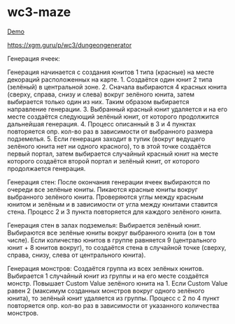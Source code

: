 # wc3-maze

[Demo](https://nazarpunk.github.io/wc3-maze)

https://xgm.guru/p/wc3/dungeongenerator

Генерация ячеек:

   Генерация начинается с создания юнитов 1 типа (красные) на месте декораций расположенных на карте.
       1. Создаётся один юнит 2 типа (зелёный) в центральной зоне.
       2. Сначала выбираются 4 красных юнита (сверху, справа, снизу и слева) вокруг зелёного юнита, затем выбирается только один из них. Таким образом выбирается направление генерации.
       3. Выбранный красный юнит удаляется и на его месте создаётся следующий зелёный юнит, от которого продолжится дальнейшая генерация.
       4. Процесс описанный в 3 и 4 пунктах повторяется опр. кол-во раз в зависимости от выбранного размера подземелья.
       5. Если генерация заходит в тупик (вокруг ведущего зелёного юнита нет ни одного красного), то в этой точке создаётся первый портал, затем выбирается случайный красный юнит на месте которого создаётся второй портал и зелёный юнит, от которого продолжается генерация.

Генерация стен:
   После окончания генерации ячеек выбираются по очереди все зелёные юниты.
   Пикаются красные юниты вокруг выбранного зелёного юнита.
   Проверяются углы между красным юнитом и зелёным и в зависимости от угла между юнитами ставится стена.
   Процесс 2 и 3 пункта повторяется для каждого зелёного юнита.

Генерация стен в залах подземелья:
   Выбирается зелёный юнит.
   Выбираются все зелёные юниты вокруг выбранного юнита (он в том числе).
   Если количество юнитов в группе равняется 9 (центрального юнит + 8 юнитов вокруг), то создаётся стена в случайной точке (сверху, справа, снизу, слева от центрального юнита).

Генерация монстров:
   Создаётся группа из всех зелёных юнитов.
   Выбирается 1 случайный юнит из группы и на его месте создаётся монстр.
   Повышает Custom Value зелёного юнита на 1.
   Если Custom Value равен 2 (максимум созданных монстров вокруг одного зелёного юнита), то зелёный юнит удаляется из группы.
   Процесс с 2 по 4 пункт повторяется опр. кол-во раз в зависимости от указанного количества монстров.